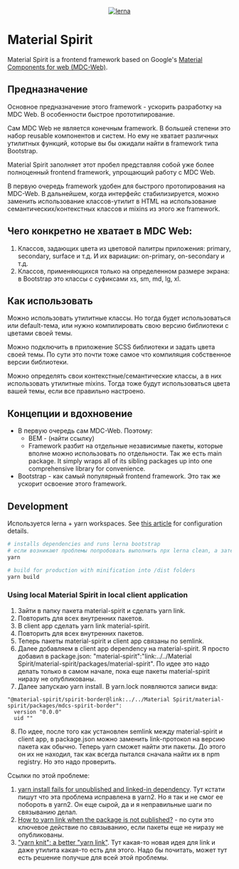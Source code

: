 <p align="center">
    <a href="https://lerna.js.org/"><img alt="lerna" src="https://img.shields.io/badge/maintained%20with-lerna-cc00ff.svg"></a>
</p>

# Material Spirit

Material Spirit is a frontend framework based on Google's [Material Components for web (MDC-Web)](https://material.io/develop/web).

## Предназначение

Основное предназначение этого framework - ускорить разработку на MDC Web. В особенности быстрое прототипирование.

Сам MDC Web не является конечным framework. В большей степени это набор reusable компонентов и систем. Но ему не хватает различных утилитных
функций, которые вы бы ожидали найти в framework типа Bootstrap.

Material Spirit заполняет этот пробел представляя собой уже более полноценный frontend framework, упрощающий работу с MDC Web.

В первую очередь framework удобен для быстрого протопирования на MDC-Web. В дальнейшем, когда интерфейс стабилизируется, можно заменить использование
классов-утилит в HTML на использование семантических/контекстных классов и mixins из этого же framework.


## Чего конкретно не хватает в MDC Web:
1. Классов, задающих цвета из цветовой палитры приложения: primary, secondary, surface и т.д. И их вариации: on-primary, on-secondary и т.д.
2. Классов, применяющихся только на определенном размере экрана: в Bootstrap это классы с суфиксами xs, sm, md, lg, xl.


## Как использовать

Можно использовать утилитные классы. Но тогда будет использоваться или default-тема, или нужно компилировать свою версию библиотеки с цветами своей темы.

Можно подключить в приложение SCSS библиотеки и задать цвета своей темы. По сути это почти тоже самое что компиляция собственное версии библиотеки.

Можно определять свои контекстные/семантические классы, а в них использовать утилитные mixins. Тогда тоже будут использоваться цвета вашей темы, если все правильно настроено.


## Концепции и вдохновение
* В первую очередь сам MDC-Web. Поэтому:
  * BEM - (найти ссылку)
  * Framework разбит на отдельные независимые пакеты, которые вполне можно использовать по отдельности. Так же есть main package. It simply wraps all of its sibling packages up into one comprehensive library for convenience.
* Bootstrap - как самый популярный frontend framework. Это так же ускорит освоение этого framework.


## Development

Используется lerna + yarn workspaces. See [this article](https://medium.com/@jsilvax/a-workflow-guide-for-lerna-with-yarn-workspaces-60f97481149d) for configuration details.

``` bash
# installs dependencies and runs lerna bootstrap
# если возникают проблемы попробовать выполнить npx lerna clean, а затем npx lerna bootstrap. Например если проект перенесли в другую папку и links сломались.
yarn 

# build for production with minification into /dist folders
yarn build
```

### Using local Material Spirit in local client application

1. Зайти в папку пакета material-spirit и сделать yarn link.
2. Повторить для всех внутренних пакетов.
3. В client app сделать yarn link material-spirit.
4. Повторить для всех внутренних пакетов.
5. Теперь пакеты material-spirit и client app связаны по semlink.
6. Далее добавляем в client app dependency на material-spirit. Я просто добавил в package.json: "material-spirit":"link:../../Material Spirit/material-spirit/packages/material-spirit". По идее это надо делать только в самом начале, пока еще пакеты material-spirit ниразу не опубликованы.
7. Далее запускаю yarn install. В yarn.lock появляются записи вида:

```
"@material-spirit/spirit-border@link:../../Material Spirit/material-spirit/packages/mdcs-spirit-border":
  version "0.0.0"
  uid ""
```

8. По идее, после того как установлен semlink между material-spirit и client app, в package.json можно заменить link-протокол на версию пакета как обычно. Теперь yarn сможет найти эти пакеты. До этого он их не находил, так как всегда пытался сначала найти их в npm registry. Но это надо проверить.

Ссылки по этой проблеме:
1. [yarn install fails for unpublished and linked-in dependency](https://github.com/yarnpkg/yarn/issues/2611). Тут кстати пишут что эта проблема исправлена в yarn2. Но я так и не смог ее побороть в yarn2. Он еще сырой, да и я неправильные шаги по связыванию делал.
2. [How to yarn link when the package is not published?](https://putridparrot.com/blog/how-to-yarn-link-when-the-package-is-not-published/) - по сути это ключевое действие по связыванию, если пакеты еще не ниразу не опубликованы.
3. ["yarn knit": a better "yarn link"](https://github.com/yarnpkg/yarn/issues/1213). Тут какая-то новая идея для link и даже утилита какая-то есть для этого. Надо бы почитать, может тут есть решение получше для всей этой проблемы.



